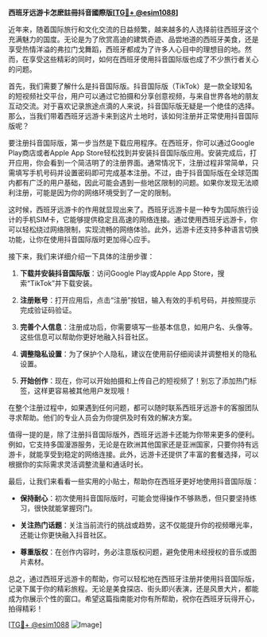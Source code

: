**西班牙远游卡怎麽註冊抖音國際版[[TG💪+ @esim1088](https://t.me/s/esim1088)]**

近年来，随着国际旅行和文化交流的日益频繁，越来越多的人选择前往西班牙这个充满魅力的国度。无论是为了欣赏高迪的建筑奇迹、品尝地道的西班牙美食，还是享受热情洋溢的弗拉门戈舞蹈，西班牙都成为了许多人心目中的理想目的地。然而，在享受这些精彩的同时，如何在西班牙使用抖音国际版也成了不少旅行者关心的问题。

首先，我们需要了解什么是抖音国际版。抖音国际版（TikTok）是一款全球知名的短视频社交平台，用户可以通过它拍摄和分享创意视频，与来自世界各地的朋友互动交流。对于喜欢记录旅途点滴的人来说，抖音国际版无疑是一个绝佳的选择。那么，当我们带着西班牙远游卡来到这片土地时，该如何注册并正常使用抖音国际版呢？

要注册抖音国际版，第一步当然是下载应用程序。在西班牙，你可以通过Google Play商店或者Apple App Store轻松找到并安装抖音国际版应用。安装完成后，打开应用，你会看到一个简洁明了的注册界面。通常情况下，注册过程非常简单，只需填写手机号码并设置密码即可完成基本注册。不过，由于抖音国际版在全球范围内都有广泛的用户基础，因此可能会遇到一些地区限制的问题。如果你发现无法顺利注册，可能是因为你的网络环境受到了一定的限制。

这时候，西班牙远游卡的作用就显现出来了。西班牙远游卡是一种专为国际旅行设计的手机SIM卡，它能够提供稳定且高速的网络连接。通过使用西班牙远游卡，你可以轻松绕过网络限制，实现流畅的网络体验。此外，远游卡还支持多种语言切换功能，让你在使用抖音国际版时更加得心应手。

接下来，我们来详细介绍一下具体的注册步骤：

1. **下载并安装抖音国际版**：访问Google Play或Apple App Store，搜索“TikTok”并下载安装。
   
2. **注册账号**：打开应用后，点击“注册”按钮，输入有效的手机号码，并按照提示完成验证码验证。

3. **完善个人信息**：注册成功后，你需要填写一些基本信息，如用户名、头像等。这些信息可以帮助你更好地融入抖音社区。

4. **调整隐私设置**：为了保护个人隐私，建议在使用前仔细阅读并调整相关的隐私设置。

5. **开始创作**：现在，你可以开始拍摄和上传自己的短视频了！别忘了添加热门标签，这样更容易被其他用户发现哦！

在整个注册过程中，如果遇到任何问题，都可以随时联系西班牙远游卡的客服团队寻求帮助。他们的专业人员会为你提供及时有效的解决方案。

值得一提的是，除了注册抖音国际版外，西班牙远游卡还能为你带来更多的便利。例如，它支持多国漫游服务，无论是在欧洲其他国家还是亚洲国家，只要你持有远游卡，就能享受到稳定的网络连接。此外，远游卡还提供了丰富的套餐选择，可以根据你的实际需求灵活调整流量和通话时长。

最后，让我们来看看一些实用的小贴士，帮助你在西班牙更好地使用抖音国际版：

- **保持耐心**：初次使用抖音国际版时，可能会觉得操作不够熟悉，但只要坚持练习，很快就能掌握窍门。
  
- **关注热门话题**：关注当前流行的挑战或趋势，这不仅能提升你的视频曝光率，还能让你更快融入抖音社区。
  
- **尊重版权**：在创作内容时，务必注意版权问题，避免使用未经授权的音乐或图片素材。

总之，通过西班牙远游卡的帮助，你可以轻松地在西班牙注册并使用抖音国际版，记录下属于你的精彩旅程。无论是美食探店、街头即兴表演，还是风景大片，都能成为你展示个性的窗口。希望这篇指南能对你有所帮助，祝你在西班牙玩得开心，拍得精彩！

[[TG💪+ @esim1088](https://t.me/s/esim1088) ![Image](https://i.postimg.cc/4NQfJmqS/Snipaste-2025-05-13-00-14-12.png)]